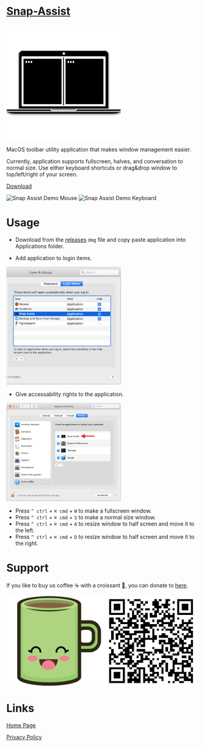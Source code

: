# [Snap-Assist](https://dots-n-spaces.com/snap-assist.html)

<img src="https://github.com/Dots-n-Spaces/Snap-Assist/blob/master/Images/Icon.png" alt="Snap Assist Logo" width="300px" />

MacOS toolbar utility application that makes window management easier. 

Currently, application supports fullscreen, halves, and conversation to normal size. Use either keyboard shortcuts or drag&drop window to top/left/right of your screen.

[Download](https://github.com/Dots-n-Spaces/Snap-Assist/releases/download/1.0/Snap.Assist.1.0.dmg)

<img src="https://github.com/Dots-n-Spaces/Snap-Assist/blob/master/Images/DemoMouse.gif" alt="Snap Assist Demo Mouse" />
<img src="https://github.com/Dots-n-Spaces/Snap-Assist/blob/master/Images/DemoKey.gif" alt="Snap Assist Demo Keyboard" />

# Usage
- Download from the [releases](https://github.com/Dots-n-Spaces/Snap-Assist/releases) `dmg` file and copy paste application into Applications folder.

- Add application to login items.
<img src="https://github.com/Dots-n-Spaces/Snap-Assist/blob/master/Images/LoginItems.png" alt="Login items" width="300px" />

- Give accessability rights to the application.
<img src="https://github.com/Dots-n-Spaces/Snap-Assist/blob/master/Images/Accessability.png" alt="Accessability window" width="300px" />

* Press `^ ctrl` + `⌘ cmd` + `W` to make a fullscreen window.
* Press `^ ctrl` + `⌘ cmd` + `S` to make a normal size window.
* Press `^ ctrl` + `⌘ cmd` + `A` to resize window to half screen and move it to the left.
* Press `^ ctrl` + `⌘ cmd` + `D` to resize window to half screen and move it to the right.

# Support
If you like to buy us coffee ☕️ with a croissant 🥐, you can donate to [here](https://www.paypal.com/cgi-bin/webscr?cmd=_s-xclick&hosted_button_id=VT7GVV2DR3LZS&source=url).

<a href="https://www.paypal.com/cgi-bin/webscr?cmd=_s-xclick&hosted_button_id=VT7GVV2DR3LZS&source=url" alt="Buy us coffee ☕️ with a croissant 🥐">
   <img src="https://github.com/Dots-n-Spaces/Snap-Assist/blob/master/Images/Donation.png" alt="Coffee mug and donation QR code" />
</a>

# Links
[Home Page](https://dots-n-spaces.com/snap-assist.html)

[Privacy Policy](https://github.com/Dots-n-Spaces/Policies/blob/master/PrivacyPolicy.md)
